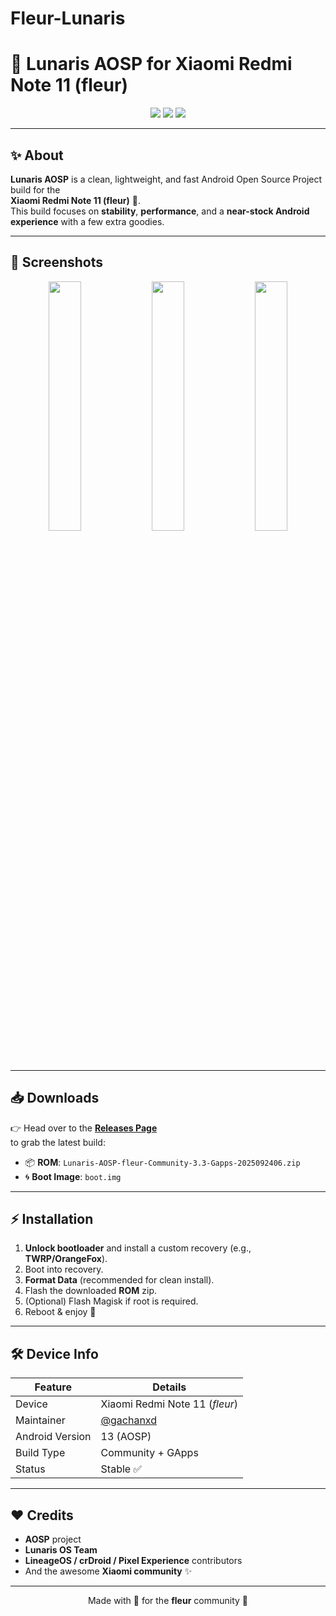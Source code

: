 # Fleur-Lunaris
# 🌙 Lunaris AOSP for Xiaomi Redmi Note 11 (fleur)

<p align="center">
  <img src="https://img.shields.io/github/v/release/gachanxd/Fleur-Lunaris?style=for-the-badge&logo=android" />
  <img src="https://img.shields.io/github/downloads/gachanxd/Fleur-Lunaris/total?style=for-the-badge&color=blueviolet" />
  <img src="https://img.shields.io/badge/Maintainer-gachanxd-blue?style=for-the-badge&logo=github" />
</p>

---

## ✨ About
**Lunaris AOSP** is a clean, lightweight, and fast Android Open Source Project build for the  
**Xiaomi Redmi Note 11 (fleur)** 🌸.  
This build focuses on **stability**, **performance**, and a **near-stock Android experience** with a few extra goodies.

---

## 📸 Screenshots
<p align="center">
  <img src="https://i.imgur.com/3mT6P2C.png" width="32%" />
  <img src="https://i.imgur.com/oxs8pxJ.png" width="32%" />
  <img src="https://i.imgur.com/HDK0pKZ.png" width="32%" />
</p>

---

## 📥 Downloads
👉 Head over to the [**Releases Page**](https://github.com/gachanxd/Fleur-Lunaris/releases)  
to grab the latest build:

- 📦 **ROM**: `Lunaris-AOSP-fleur-Community-3.3-Gapps-2025092406.zip`  
- 🌀 **Boot Image**: `boot.img`

---

## ⚡ Installation
1. **Unlock bootloader** and install a custom recovery (e.g., **TWRP/OrangeFox**).
2. Boot into recovery.
3. **Format Data** (recommended for clean install).
4. Flash the downloaded **ROM** zip.
5. (Optional) Flash Magisk if root is required.
6. Reboot & enjoy 🌙

---

## 🛠 Device Info
| Feature            | Details                                  |
|--------------------|------------------------------------------|
| Device             | Xiaomi Redmi Note 11 (*fleur*)           |
| Maintainer         | [@gachanxd](https://github.com/gachanxd) |
| Android Version    | 13 (AOSP)                                |
| Build Type         | Community + GApps                        |
| Status             | Stable ✅                                |

---

## ❤️ Credits
- **AOSP** project  
- **Lunaris OS Team**  
- **LineageOS / crDroid / Pixel Experience** contributors  
- And the awesome **Xiaomi community** ✨

---

<p align="center">  
Made with 💙 for the <b>fleur</b> community 🌸  
</p>
